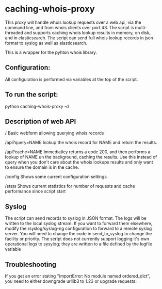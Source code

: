 # caching-whois-proxy

This proxy will handle whois lookup requests over a web api, via the command line, and from whois clients over port 43. The script is multi-threaded and supports caching whois lookup results in memory, on disk, and in elasticsearch. The script can send full whois lookup records in json format to syslog as well as elasticsearch. 

This is a wrapper for the pyhton whois library.  

## Configuration:
All configuration is performed via variables at the top of the script. 

## To run the script:
python caching-whois-proxy -d

## Description of web API
/ Basic webform allowing querying whois records

/api?query=NAME lookup the whois record for NAME and return the results.
  
/api?cache=NAME Immediatley returns a code 200, and then performs a lookup of NAME un the background, caching the results. Use this instead of query when you don't care about the whois lookups results and only want to ensure the domain is in the cache.
  
/config Shows some current configuration settings

/stats Shows current statistics for number of requests and cache performance since script start

## Syslog
The script can send records to syslog in JSON format. The logs will be written to the local syslog stream. If you want to forward them elsewhere, modify the rsyslog/syslog-ng configuration to forward  to a remote syslog server. You will need to change the code in send_to_syslog to change the facility or priority. The script does not currently support logging it's own operational logs to sysylog; they are written to a file defined by the logfile variable
  
  
 ## Troubleshooting
 If you get an error stating "ImportError: No module named ordered_dict", you need to either downgrade urllib3 to 1.23 or upgrade requests.

